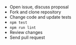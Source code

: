 - Open issue, discuss proposal
- Fork and clone repository
- Change code and update tests
- `npm test`
- `npm run lint`
- Review changes
- Send pull request
